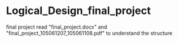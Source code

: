 # Logical_Design_final_project
final project
read "final_project.docx" and "final_project_105061207_105061108.pdf" to understand the structure
